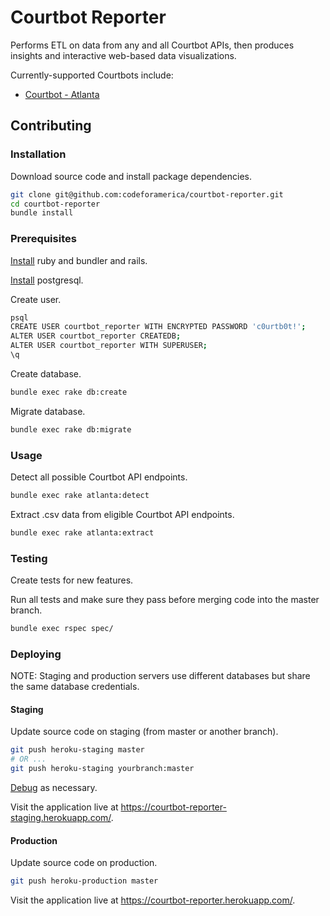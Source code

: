 # Courtbot Reporter

Performs ETL on data from any and all Courtbot APIs, then produces insights and interactive web-based data visualizations.

Currently-supported Courtbots include:
  + [Courtbot - Atlanta](https://github.com/codeforamerica/courtbot)

## Contributing

### Installation

Download source code and install package dependencies.

```` sh
git clone git@github.com:codeforamerica/courtbot-reporter.git
cd courtbot-reporter
bundle install
````

### Prerequisites

[Install](http://data-creative.info/process-documentation/2015/07/18/how-to-set-up-a-mac-development-environment.html#ruby) ruby and bundler and rails.

[Install](http://data-creative.info/process-documentation/2015/07/18/how-to-set-up-a-mac-development-environment.html#postgresql) postgresql.

Create user.

```` sh
psql
CREATE USER courtbot_reporter WITH ENCRYPTED PASSWORD 'c0urtb0t!';
ALTER USER courtbot_reporter CREATEDB;
ALTER USER courtbot_reporter WITH SUPERUSER;
\q
````

Create database.

```` sh
bundle exec rake db:create
````

Migrate database.

```` sh
bundle exec rake db:migrate
````

### Usage

Detect all possible Courtbot API endpoints.

```` sh
bundle exec rake atlanta:detect
````

Extract .csv data from eligible Courtbot API endpoints.

```` sh
bundle exec rake atlanta:extract
````









### Testing

Create tests for new features.

Run all tests and make sure they pass before merging code into the master branch.

```` sh
bundle exec rspec spec/
````

### Deploying

NOTE: Staging and production servers use different databases but share the same database credentials.

#### Staging

Update source code on staging (from master or another branch).

```` sh
git push heroku-staging master
# OR ...
git push heroku-staging yourbranch:master
````

[Debug](http://data-creative.info/process-documentation/2015/07/25/how-to-deploy-a-rails-app-to-heroku.html#debugging) as necessary.

Visit the application live at https://courtbot-reporter-staging.herokuapp.com/.

#### Production

Update source code on production.

```` sh
git push heroku-production master
````

Visit the application live at https://courtbot-reporter.herokuapp.com/.
